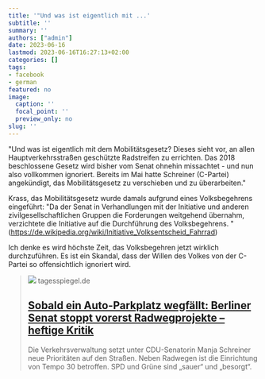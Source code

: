 ```yaml
---
title: '"Und was ist eigentlich mit ...'
subtitle: ''
summary: ''
authors: ["admin"]
date: 2023-06-16
lastmod: 2023-06-16T16:27:13+02:00
categories: []
tags:
- facebook
- german
featured: no
image:
  caption: ''
  focal_point: ''
  preview_only: no
slug: ''
---
```

"Und was ist eigentlich mit dem Mobilitätsgesetz? Dieses sieht vor, an allen Hauptverkehrsstraßen geschützte Radstreifen zu errichten. Das 2018 beschlossene Gesetz wird bisher vom Senat ohnehin missachtet - und nun also vollkommen ignoriert. Bereits im Mai hatte Schreiner (C-Partei) angekündigt, das Mobilitätsgesetz zu verschieben und zu überarbeiten."

Krass, das Mobilitätsgesetz wurde damals aufgrund eines Volksbegehrens eingeführt: "Da der Senat in Verhandlungen mit der Initiative und anderen zivilgesellschaftlichen Gruppen die Forderungen weitgehend übernahm, verzichtete die Initiative auf die Durchführung des Volksbegehrens. " (https://de.wikipedia.org/wiki/Initiative_Volksentscheid_Fahrrad)

Ich denke es wird höchste Zeit, das Volksbegehren jetzt wirklich durchzuführen. Es ist ein Skandal, dass der Willen des Volkes von der C-Partei so offensichtlich ignoriert wird.
> [![](https://www.tagesspiegel.de/berlin/images/imago0171339742h-a-friedrichsjpg/alternates/BASE_16_9_W1400/imago0171339742h--a-friedrichsjpg.jpeg)](https://www.tagesspiegel.de/berlin/sobald-auch-nur-ein-parkplatz-wegfallt-berliner-senatsverwaltung-stoppt-vorerst-radwegprojekte-9992884.html)
> tagesspiegel.de
> ## [Sobald ein Auto-Parkplatz wegfällt: Berliner Senat stoppt vorerst Radwegprojekte – heftige Kritik](https://www.tagesspiegel.de/berlin/sobald-auch-nur-ein-parkplatz-wegfallt-berliner-senatsverwaltung-stoppt-vorerst-radwegprojekte-9992884.html)
>
>Die Verkehrsverwaltung setzt unter CDU-Senatorin Manja Schreiner neue Prioritäten auf den Straßen. Neben Radwegen ist die Einrichtung von Tempo 30 betroffen. SPD und Grüne sind „sauer“ und „besorgt“.


